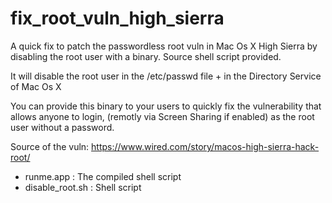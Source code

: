 # fix_root_vuln_high_sierra
A quick fix to patch the passwordless root vuln in Mac Os X High Sierra by disabling the root user with a binary. 
Source shell script provided.

It will disable the root user in the /etc/passwd file + in the Directory Service of Mac Os X

You can provide this binary to your users to quickly fix the vulnerability that allows anyone to login, (remotly via Screen Sharing if enabled) as the root user without a password.

Source of the vuln:
https://www.wired.com/story/macos-high-sierra-hack-root/

* runme.app : The compiled shell script
* disable_root.sh : Shell script



